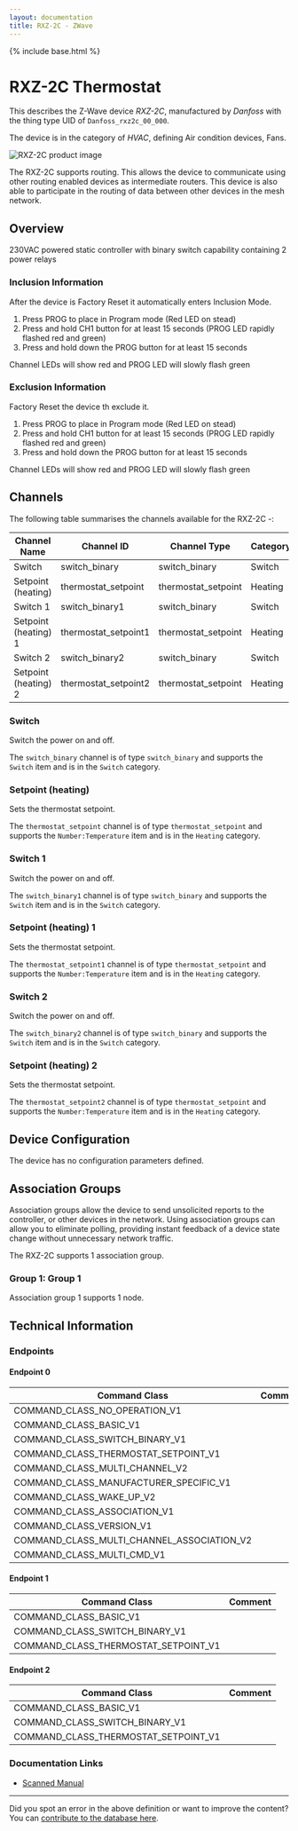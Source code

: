 ```yaml
---
layout: documentation
title: RXZ-2C - ZWave
---
```


{% include base.html %}

# RXZ-2C Thermostat
This describes the Z-Wave device *RXZ-2C*, manufactured by *Danfoss* with the thing type UID of ```Danfoss_rxz2c_00_000```.

The device is in the category of *HVAC*, defining Air condition devices, Fans.

![RXZ-2C product image](https://opensmarthouse.org/assets/zwave/attachments/1189/rxz2c.PNG)


The RXZ-2C supports routing. This allows the device to communicate using other routing enabled devices as intermediate routers.  This device is also able to participate in the routing of data between other devices in the mesh network.

## Overview

230VAC powered static controller with binary switch capability containing 2 power relays

### Inclusion Information

After the device is Factory Reset it automatically enters Inclusion Mode.

  1. Press PROG to place in Program mode (Red LED on stead)
  2. Press and hold CH1 button for at least 15 seconds (PROG LED rapidly flashed red and green)
  3. Press and hold down the PROG button for at least 15 seconds

Channel LEDs will show red and PROG LED will slowly flash green

### Exclusion Information

Factory Reset the device th exclude it.

  1. Press PROG to place in Program mode (Red LED on stead)
  2. Press and hold CH1 button for at least 15 seconds (PROG LED rapidly flashed red and green)
  3. Press and hold down the PROG button for at least 15 seconds

Channel LEDs will show red and PROG LED will slowly flash green

## Channels

The following table summarises the channels available for the RXZ-2C -:

| Channel Name | Channel ID | Channel Type | Category | Item Type |
|--------------|------------|--------------|----------|-----------|
| Switch | switch_binary | switch_binary | Switch | Switch | 
| Setpoint (heating) | thermostat_setpoint | thermostat_setpoint | Heating | Number:Temperature | 
| Switch 1 | switch_binary1 | switch_binary | Switch | Switch | 
| Setpoint (heating) 1 | thermostat_setpoint1 | thermostat_setpoint | Heating | Number:Temperature | 
| Switch 2 | switch_binary2 | switch_binary | Switch | Switch | 
| Setpoint (heating) 2 | thermostat_setpoint2 | thermostat_setpoint | Heating | Number:Temperature | 

### Switch
Switch the power on and off.

The ```switch_binary``` channel is of type ```switch_binary``` and supports the ```Switch``` item and is in the ```Switch``` category.

### Setpoint (heating)
Sets the thermostat setpoint.

The ```thermostat_setpoint``` channel is of type ```thermostat_setpoint``` and supports the ```Number:Temperature``` item and is in the ```Heating``` category.

### Switch 1
Switch the power on and off.

The ```switch_binary1``` channel is of type ```switch_binary``` and supports the ```Switch``` item and is in the ```Switch``` category.

### Setpoint (heating) 1
Sets the thermostat setpoint.

The ```thermostat_setpoint1``` channel is of type ```thermostat_setpoint``` and supports the ```Number:Temperature``` item and is in the ```Heating``` category.

### Switch 2
Switch the power on and off.

The ```switch_binary2``` channel is of type ```switch_binary``` and supports the ```Switch``` item and is in the ```Switch``` category.

### Setpoint (heating) 2
Sets the thermostat setpoint.

The ```thermostat_setpoint2``` channel is of type ```thermostat_setpoint``` and supports the ```Number:Temperature``` item and is in the ```Heating``` category.



## Device Configuration

The device has no configuration parameters defined.

## Association Groups

Association groups allow the device to send unsolicited reports to the controller, or other devices in the network. Using association groups can allow you to eliminate polling, providing instant feedback of a device state change without unnecessary network traffic.

The RXZ-2C supports 1 association group.

### Group 1: Group 1


Association group 1 supports 1 node.

## Technical Information

### Endpoints

#### Endpoint 0

| Command Class | Comment |
|---------------|---------|
| COMMAND_CLASS_NO_OPERATION_V1| |
| COMMAND_CLASS_BASIC_V1| |
| COMMAND_CLASS_SWITCH_BINARY_V1| |
| COMMAND_CLASS_THERMOSTAT_SETPOINT_V1| |
| COMMAND_CLASS_MULTI_CHANNEL_V2| |
| COMMAND_CLASS_MANUFACTURER_SPECIFIC_V1| |
| COMMAND_CLASS_WAKE_UP_V2| |
| COMMAND_CLASS_ASSOCIATION_V1| |
| COMMAND_CLASS_VERSION_V1| |
| COMMAND_CLASS_MULTI_CHANNEL_ASSOCIATION_V2| |
| COMMAND_CLASS_MULTI_CMD_V1| |
#### Endpoint 1

| Command Class | Comment |
|---------------|---------|
| COMMAND_CLASS_BASIC_V1| |
| COMMAND_CLASS_SWITCH_BINARY_V1| |
| COMMAND_CLASS_THERMOSTAT_SETPOINT_V1| |
#### Endpoint 2

| Command Class | Comment |
|---------------|---------|
| COMMAND_CLASS_BASIC_V1| |
| COMMAND_CLASS_SWITCH_BINARY_V1| |
| COMMAND_CLASS_THERMOSTAT_SETPOINT_V1| |

### Documentation Links

* [Scanned Manual](https://www.opensmarthouse.org/zwavedatabase/1189/RXZ-2C-Manual.pdf)

---

Did you spot an error in the above definition or want to improve the content?
You can [contribute to the database here](https://www.opensmarthouse.org/zwavedatabase/1189).
